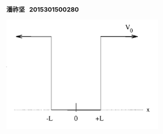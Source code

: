 ### 潘祚坚   2015301500280
![1](https://github.com/paaaaaan/Computational_physics_2015301500280/blob/13.0/1.png)

